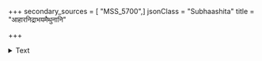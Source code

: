 +++
secondary_sources = [ "MSS_5700",]
jsonClass = "Subhaashita"
title = "आहारनिद्राभयमैथुनानि"

+++

<details><summary>Text</summary>

आहारनिद्राभयमैथुनानि सामान्यमेतत् पशुभिर्नराणाम्।  
ज्ञानं नराणामधिको विशेषो ज्ञानेन हीनाः पशुभिः समानाः॥
</details>
